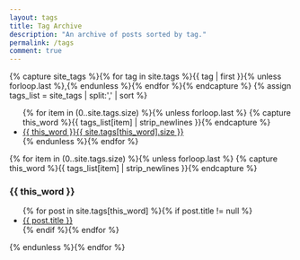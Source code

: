 ```yaml
---
layout: tags
title: Tag Archive
description: "An archive of posts sorted by tag."
permalink: /tags
comment: true
---
```


{% capture site_tags %}{% for tag in site.tags %}{{ tag | first }}{% unless forloop.last %},{% endunless %}{% endfor %}{% endcapture %}
{% assign tags_list = site_tags | split:',' | sort %}
<ul class="entry-meta">
  {% for item in (0..site.tags.size) %}{% unless forloop.last %}
  {% capture this_word %}{{ tags_list[item] | strip_newlines }}{% endcapture %}
  <li><a href="#{{ this_word }}" class="tag"><span class="term">{{ this_word }}</span><span class="count">{{ site.tags[this_word].size }}</span></a></li>
  {% endunless %}{% endfor %}
</ul>
{% for item in (0..site.tags.size) %}{% unless forloop.last %}
{% capture this_word %}{{ tags_list[item] | strip_newlines }}{% endcapture %}
   <h3 id="{{ this_word }}" class="red-title">{{ this_word }}</h3>
   <ul>
    {% for post in site.tags[this_word] %}{% if post.title != null %}
    <li class="entry-title"><a href="{{ post.url }}" title="{{ post.title }}">{{ post.title }}</a></li>
    {% endif %}{% endfor %}
  </ul>
{% endunless %}{% endfor %}